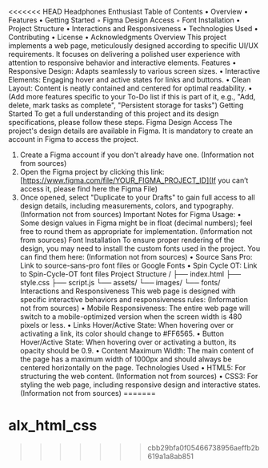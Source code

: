 <<<<<<< HEAD
Headphones Enthusiast
Table of Contents
• Overview
• Features
• Getting Started
    ◦ Figma Design Access
    ◦ Font Installation
• Project Structure
• Interactions and Responsiveness
• Technologies Used
• Contributing
• License
• Acknowledgments
Overview
This project implements a web page, meticulously designed according to specific UI/UX requirements. It focuses on delivering a polished user experience with attention to responsive behavior and interactive elements.
Features
• Responsive Design: Adapts seamlessly to various screen sizes.
• Interactive Elements: Engaging hover and active states for links and buttons.
• Clean Layout: Content is neatly contained and centered for optimal readability.
• (Add more features specific to your To-Do list if this is part of it, e.g., "Add, delete, mark tasks as complete", "Persistent storage for tasks")
Getting Started
To get a full understanding of this project and its design specifications, please follow these steps.
Figma Design Access
The project's design details are available in Figma. It is mandatory to create an account in Figma to access the project.
1. Create a Figma account if you don't already have one. (Information not from sources)
2. Open the Figma project by clicking this link: [https://www.figma.com/file/YOUR_FIGMA_PROJECT_ID](If you can’t access it, please find here the Figma File)
3. Once opened, select "Duplicate to your Drafts" to gain full access to all design details, including measurements, colors, and typography. (Information not from sources)
Important Notes for Figma Usage:
• Some design values in Figma might be in float (decimal numbers); feel free to round them as appropriate for implementation. (Information not from sources)
Font Installation
To ensure proper rendering of the design, you may need to install the custom fonts used in the project. You can find them here: (Information not from sources)
• Source Sans Pro: Link to source-sans-pro font files or Google Fonts
• Spin Cycle OT: Link to Spin-Cycle-OT font files
Project Structure
/
├── index.html
├── style.css
├── script.js
└── assets/
    └── images/
    └── fonts/
Interactions and Responsiveness
This web page is designed with specific interactive behaviors and responsiveness rules: (Information not from sources)
• Mobile Responsiveness: The entire web page will switch to a mobile-optimized version when the screen width is 480 pixels or less.
• Links Hover/Active State: When hovering over or activating a link, its color should change to #FF6565.
• Button Hover/Active State: When hovering over or activating a button, its opacity should be 0.9.
• Content Maximum Width: The main content of the page has a maximum width of 1000px and should always be centered horizontally on the page.
Technologies Used
• HTML5: For structuring the web content. (Information not from sources)
• CSS3: For styling the web page, including responsive design and interactive states. (Information not from sources)
=======
# alx_html_css
>>>>>>> cbb29bfa0f05466738956aeffb2b619a1a8ab851
